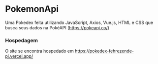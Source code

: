 # PokemonApi

Uma Pokedex feita utilizando JavaScript, Axios, Vue.js, HTML e CSS que busca seus dados na PokéAPI (https://pokeapi.co/)  

### Hospedagem
O site se encontra hospedado em https://pokedex-fehrezende-pi.vercel.app/
